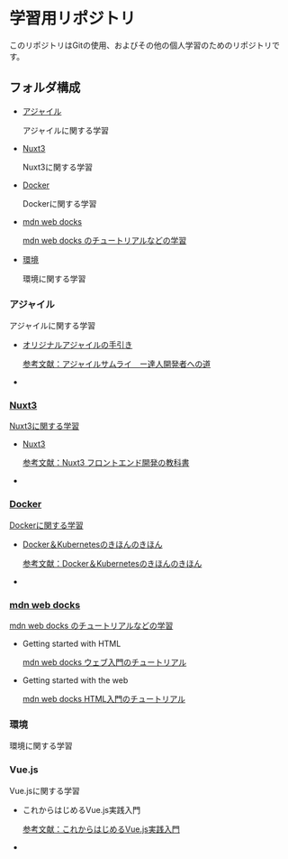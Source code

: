 <h1>学習用リポジトリ</h1>
<p>このリポジトリはGitの使用、およびその他の個人学習のためのリポジトリです。</p>
<h2>フォルダ構成</h2>
<ul>
    <li><a href="#Agile">アジャイル</a></li>
    <p>アジャイルに関する学習</p>
    <li><a href="#Nuxt3">Nuxt3</a></li>
    <p>Nuxt3に関する学習</p>
    <li><a href="#docker">Docker</a></li>
    <p>Dockerに関する学習</p>
    <li><a href="#mdn">mdn web docks</a></li>
    <p><a href="https://developer.mozilla.org/ja/" target="_blank">mdn web docks のチュートリアルなどの学習</a></P>
    <li><a href="#environment">環境</a></li>
    <p>環境に関する学習</p>
</ul>

<h3 id="Agile">アジャイル</h3>
<p>アジャイルに関する学習</p>
<ul>
    <li>
    <a href="https://github.com/WakaMorita/Learning/blob/master/%E3%82%A2%E3%82%B8%E3%83%A3%E3%82%A4%E3%83%AB/%E3%82%A2%E3%82%B8%E3%83%A3%E3%82%A4%E3%83%AB%E3%81%AE%E6%89%8B%E5%BC%95%E3%81%8D.md" target="_blank">
        オリジナルアジャイルの手引き
    </li>
    <p>
    <a href="https://amzn.asia/d/8XiyLyR" target="_blank">
    参考文献：アジャイルサムライ　ー達人開発者への道
    </p>
    <li></li>
</ul>

<h3 id="Nuxt3">Nuxt3</h3>
<p>Nuxt3に関する学習</p>
<ul>
    <li>
    <a href="https://github.com/WakaMorita/Learning/blob/master/Nuxt3/Nuxt3.md" target="_blank">
    Nuxt3
    </li>
    <p>
    <a href="https://gihyo.jp/book/2023/978-4-297-13685-7" target="_blank">
    参考文献：Nuxt3 フロントエンド開発の教科書
    </p>
    <li></li>
</ul>

<h3 id="docker">Docker</h3>
<p>Dockerに関する学習</p>
<ul>
    <li>Docker＆Kubernetesのきほんのきほん</li>
    <p>
    <a href="https://tatsu-zine.com/books/docker-kubernetes-kihon-kihon" target="_blank">
    参考文献：Docker＆Kubernetesのきほんのきほん
    </p>
    <li></li>
</ul>


<h3 id="mdn">mdn web docks</h3>
<p><a href="https://developer.mozilla.org/ja/" target="_blank">mdn web docks のチュートリアルなどの学習</a></P>
<ul>
    <li>Getting started with HTML</li>
    <p>
    <a href="https://developer.mozilla.org/ja/docs/Learn/Getting_started_with_the_web" target="_blank">
    mdn web docks ウェブ入門のチュートリアル
    </a>
    </p>
    <li>Getting started with the web</li>
    <p>
    <a href="https://developer.mozilla.org/ja/docs/Learn/HTML/Introduction_to_HTML" target="_blank">
    mdn web docks HTML入門のチュートリアル
    </a>
    </p>
</ul>

<h3 id="environment">環境</h3>
<p>環境に関する学習</p>

<h3 id="Vuejs">Vue.js</h3>
<p>Vue.jsに関する学習</p>
<ul>
    <li>これからはじめるVue.js実践入門</li>
    <p>
    <a href="https://www.amazon.co.jp/%E3%81%93%E3%82%8C%E3%81%8B%E3%82%89%E3%81%AF%E3%81%98%E3%82%81%E3%82%8BVue-js%E5%AE%9F%E8%B7%B5%E5%85%A5%E9%96%80-%E5%B1%B1%E7%94%B0-%E7%A5%A5%E5%AF%9B/dp/4815601828/ref=tmm_hrd_swatch_0?_encoding=UTF8&qid=&sr=" target="_blank">
    参考文献：これからはじめるVue.js実践入門
    </p>
    <li></li>
</ul>
